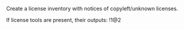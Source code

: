 Create a license inventory with notices of copyleft/unknown licenses.

If license tools are present, their outputs:
!$1
@$2
